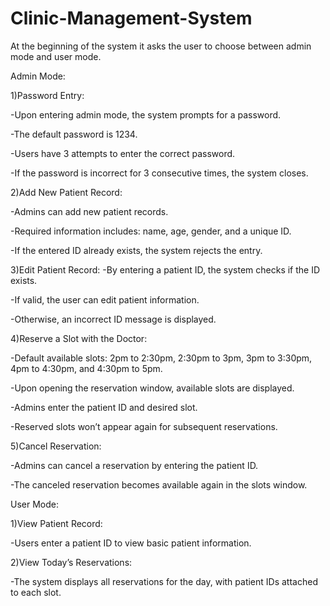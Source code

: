 # Clinic-Management-System
At the beginning of the system it asks the user to choose
between admin mode and user mode.

Admin Mode:

1)Password Entry:

 -Upon entering admin mode, the system prompts for a password.
 
 -The default password is 1234.
 
 -Users have 3 attempts to enter the correct password.
 
 -If the password is incorrect for 3 consecutive times, the system closes.

2)Add New Patient Record:

 -Admins can add new patient records.
 
 -Required information includes: name, age, gender, and a unique ID.
 
 -If the entered ID already exists, the system rejects the entry.

3)Edit Patient Record:
 -By entering a patient ID, the system checks if the ID exists.
 
 -If valid, the user can edit patient information.
 
 -Otherwise, an incorrect ID message is displayed.

4)Reserve a Slot with the Doctor:

 -Default available slots: 2pm to 2:30pm, 2:30pm to 3pm, 3pm to 3:30pm, 4pm to 4:30pm, and 4:30pm to 5pm.
 
 -Upon opening the reservation window, available slots are displayed.
 
 -Admins enter the patient ID and desired slot.
 
 -Reserved slots won’t appear again for subsequent reservations.

5)Cancel Reservation:

 -Admins can cancel a reservation by entering the patient ID.
 
 -The canceled reservation becomes available again in the slots window.

User Mode:

1)View Patient Record:

 -Users enter a patient ID to view basic patient information.
 
2)View Today’s Reservations:

 -The system displays all reservations for the day, with patient IDs attached to each slot.


